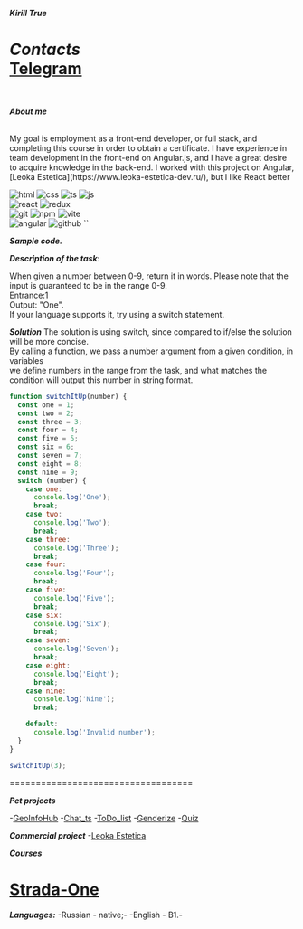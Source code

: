 **_Kirill True_**<br/>

**_Contacts_**<br/>
[Telegram](https://t.me/ThisIsTrue2)<br/>
=========================================
<br/>

**_About me_**

<br/>
My goal is employment as a front-end developer, or full stack, and completing this course in order to obtain a certificate. I have experience in team development in the front-end on Angular.js, and I have a great desire to acquire knowledge in the back-end. I worked with this project on Angular, [Leoka Estetica](https://www.leoka-estetica-dev.ru/), but I like React better

<br/>

![html](https://img.icons8.com/?size=48&id=20909&format=png) ![css](https://img.icons8.com/?size=48&id=21278&format=png) ![ts](https://img.icons8.com/?size=48&id=nCj4PvnCO0tZ&format=png) ![js](https://img.icons8.com/?size=40&id=39146&format=png)<br/>
![react](https://img.icons8.com/?size=40&id=bzf0DqjXFHIW&format=png) ![redux](https://img.icons8.com/?size=48&id=jD-fJzVguBmw&format=png)<br/>![git](https://img.icons8.com/?size=48&id=20906&format=png) ![npm](https://img.icons8.com/?size=48&id=24895&format=png) ![vite](https://img.icons8.com/?size=48&id=dJjTWMogzFzg&format=png)<br/> ![angular](https://img.icons8.com/?size=48&id=71257&format=png) ![github](https://img.icons8.com/?size=50&id=12599&format=png)
``
<br/>

**_Sample code._**

**_Description of the task_**: <br/>

When given a number between 0-9, return it in words. Please note that the input is guaranteed to be in the range 0-9.<br/>
Entrance:1<br/>
Output: "One".<br/>
If your language supports it, try using a switch statement.<br/>

**_Solution_**
The solution is using switch, since compared to if/else the solution will be more concise.<br/>
By calling a function, we pass a number argument from a given condition, in variables<br/>
we define numbers in the range from the task, and what matches the condition will output this number in string format.

```javascript
function switchItUp(number) {
  const one = 1;
  const two = 2;
  const three = 3;
  const four = 4;
  const five = 5;
  const six = 6;
  const seven = 7;
  const eight = 8;
  const nine = 9;
  switch (number) {
    case one:
      console.log('One');
      break;
    case two:
      console.log('Two');
      break;
    case three:
      console.log('Three');
      break;
    case four:
      console.log('Four');
      break;
    case five:
      console.log('Five');
      break;
    case six:
      console.log('Six');
      break;
    case seven:
      console.log('Seven');
      break;
    case eight:
      console.log('Eight');
      break;
    case nine:
      console.log('Nine');
      break;

    default:
      console.log('Invalid number');
  }
}

switchItUp(3);
```

===================================

**_Pet projects_**

-[GeoInfoHub](https://github.com/Kirillv8/GeoInfoHub) -[Chat_ts](https://github.com/Kirillv8/frontend-2/pull/2) -[ToDo_list](https://github.com/Kirillv8/frontend-2/pull/5) -[Genderize](https://github.com/Kirillv8/frontend-2/pull/3) -[Quiz](https://github.com/Kirillv8/frontend-2/pull/7)

**_Commercial project_** -[Leoka Estetica](https://www.leoka-estetica-dev.ru/)

**_Courses_**

# [Strada-One](https://strada.one/)

**_Languages:_**
-Russian - native;-
-English - B1.-


